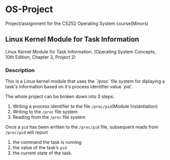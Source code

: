 # OS-Project
Project/assignment for the CS252 Operating System course(Minors)
<h2>Linux Kernel Module for Task Information</h2>
Linux Kernel Module for Task Information. (Operating System Concepts, 10th Edition, Chapter 3, Project 2)
<h3>Description</h3>
This is a Linux kernel module that uses the `/proc` file system for diplaying a task's information based on it's process identifier value `pid`.

The whole project can be broken down into 3 steps:

1. Writing a process identifier to the file `/proc/pid`(Module Instantiation)
2. Writing to the `/proc` file system
3. Reading from the `/proc` file system

Once a `pid` has been written to the `/proc/pid` file, subsequent reads from `/proc/pid` will report

1. the command the task is running
2. the value of the task’s `pid` 
3. the current state of the task.

